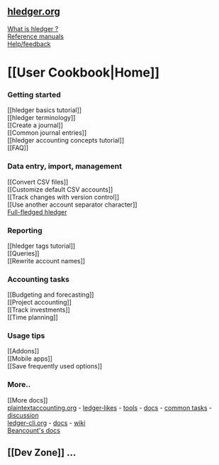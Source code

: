## [hledger.org](http://hledger.org)

[What is hledger ?](http://hledger.org/intro.html)  
[Reference manuals](http://hledger.org/manual.html)  
[Help/feedback](http://hledger.org#help)  

# [[User Cookbook|Home]]

### Getting started

[[hledger basics tutorial]]  
[[hledger terminology]]  
[[Create a journal]]  
[[Common journal entries]]  
[[hledger accounting concepts tutorial]]          
[[FAQ]]

### Data entry, import, management

[[Convert CSV files]]  
[[Customize default CSV accounts]]  
[[Track changes with version control]]  
[[Use another account separator character]]  
[Full-fledged hledger](https://github.com/adept/full-fledged-hledger)  

### Reporting

[[hledger tags tutorial]]  
[[Queries]]  
[[Rewrite account names]]  

### Accounting tasks

[[Budgeting and forecasting]]  
[[Project accounting]]  
[[Track investments]]  
[[Time planning]]

### Usage tips

[[Addons]]  
[[Mobile apps]]  
[[Save frequently used options]]  

### More..

[[More docs]]  
[plaintextaccounting.org](http://plaintextaccounting.org) -
[ledger‑likes](http://plaintextaccounting.org/#ledger-likes) -
[tools](http://plaintextaccounting.org/#related-tools) -
[docs](http://plaintextaccounting.org/#docs) -
[common&nbsp;tasks](http://plaintextaccounting.org/#common-tasks) -
[discussion](http://plaintextaccounting.org/#discussion)  
[ledger-cli.org](http://ledger-cli.org) - [docs](https://www.ledger-cli.org/docs.html) - [wiki](https://github.com/ledger/ledger/wiki)  
[Beancount's docs](http://furius.ca/beancount/doc/index)  

## [[Dev Zone]] ...
